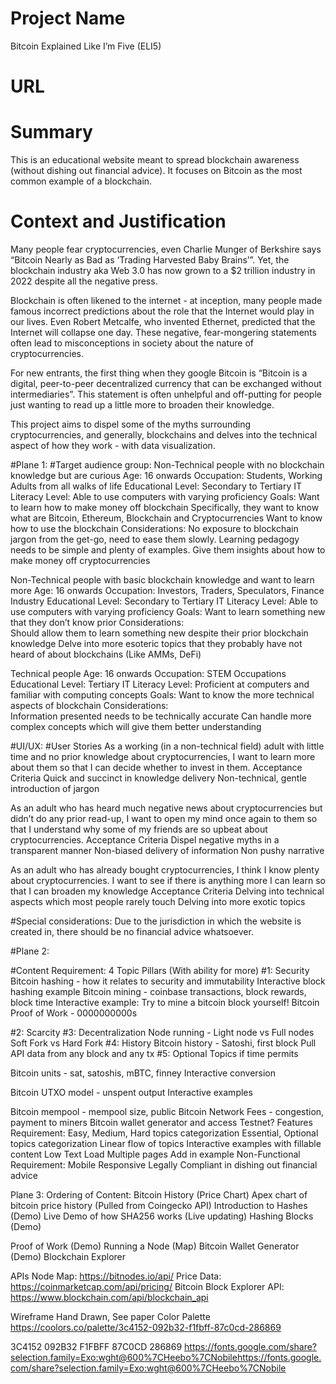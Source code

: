 # Project Name
Bitcoin Explained Like I’m Five (ELI5)
# URL
# Summary
This is an educational website meant to spread blockchain awareness (without dishing out financial advice). It focuses on Bitcoin as the most common example of a blockchain. 
# Context and Justification
Many people fear cryptocurrencies, even Charlie Munger of Berkshire says “Bitcoin Nearly as Bad as ‘Trading Harvested Baby Brains’”. Yet, the blockchain industry aka Web 3.0 has now grown to a $2 trillion industry in 2022 despite all the negative press.

Blockchain is often likened to the internet - at inception, many people made famous incorrect predictions about the role that the Internet would play in our lives. Even Robert Metcalfe, who invented Ethernet, predicted that the Internet will collapse one day. These negative, fear-mongering statements often lead to misconceptions in society about the nature of cryptocurrencies. 

For new entrants, the first thing when they google Bitcoin is “Bitcoin is a digital, peer-to-peer decentralized currency that can be exchanged without intermediaries”. This statement is often unhelpful and off-putting for people just wanting to read up a little more to broaden their knowledge. 

This project aims to dispel some of the myths surrounding cryptocurrencies, and generally, blockchains and delves into the technical aspect of how they work - with data visualization.

#Plane 1: 
#Target audience group:
Non-Technical people with no blockchain knowledge but are curious
Age: 16 onwards 
Occupation: Students, Working Adults from all walks of life
Educational Level: Secondary to Tertiary
IT Literacy Level: Able to use computers with varying proficiency
Goals: 
Want to learn how to make money off blockchain
Specifically, they want to know what are Bitcoin, Ethereum, Blockchain and Cryptocurrencies
Want to know how to use the blockchain
Considerations: 
No exposure to blockchain jargon from the get-go, need to ease them slowly. 
Learning pedagogy needs to be simple and plenty of examples.
Give them insights about how to make money off cryptocurrencies

Non-Technical people with basic blockchain knowledge and want to learn more
Age: 16 onwards 
Occupation: Investors, Traders, Speculators, Finance Industry
Educational Level: Secondary to Tertiary
IT Literacy Level: Able to use computers with varying proficiency
Goals: 
Want to learn something new that they don’t know prior
Considerations:  
Should allow them to learn something new despite their prior blockchain knowledge
Delve into more esoteric topics that they probably have not heard of about blockchains (Like AMMs, DeFi)

Technical people
Age: 16 onwards 
Occupation: STEM Occupations
Educational Level: Tertiary
IT Literacy Level: Proficient at computers and familiar with computing concepts
Goals: 
Want to know the more technical aspects of blockchain
Considerations:  
Information presented needs to be technically accurate
Can handle more complex concepts which will give them better understanding


#UI/UX:
#User Stories
As a working (in a non-technical field) adult with little time and no prior knowledge about cryptocurrencies, I want to learn more about them so that I can decide whether to invest in them.
Acceptance Criteria
Quick and succinct in knowledge delivery
Non-technical, gentle introduction of jargon

As an adult who has heard much negative news about cryptocurrencies but didn’t do any prior read-up, I want to open my mind once again to them so that I understand why some of my friends are so upbeat about cryptocurrencies. 
Acceptance Criteria
Dispel negative myths in a transparent manner
Non-biased delivery of information
Non pushy narrative

As an adult who has already bought cryptocurrencies, I think I know plenty about cryptocurrencies. I want to see if there is anything more I can learn so that I can broaden my knowledge
Acceptance Criteria
Delving into technical aspects which most people rarely touch
Delving into more exotic topics

#Special considerations:
Due to the jurisdiction in which the website is created in, there should be no financial advice whatsoever. 

#Plane 2: 

#Content Requirement:
4 Topic Pillars (With ability for more)
#1: Security
Bitcoin hashing - how it relates to security and immutability
Interactive block hashing example
Bitcoin mining - coinbase transactions, block rewards, block time
Interactive example: Try to mine a bitcoin block yourself!
Bitcoin Proof of Work - 0000000000s


#2: Scarcity
#3: Decentralization
Node running - Light node vs Full nodes
Soft Fork vs Hard Fork
#4: History
Bitcoin history - Satoshi, first block
Pull API data from any block and any tx
#5: Optional Topics if time permits


Bitcoin units - sat, satoshis, mBTC, finney
Interactive conversion

Bitcoin UTXO model - unspent output
Interactive examples

Bitcoin mempool - mempool size, public
Bitcoin Network Fees - congestion, payment to miners
Bitcoin wallet generator and access
Testnet? 
Features Requirement:
Easy, Medium, Hard topics categorization
Essential, Optional topics categorization
Linear flow of topics
Interactive examples with fillable content
Low Text Load
Multiple pages
Add in example
Non-Functional Requirement:
Mobile Responsive
Legally Compliant in dishing out financial advice

Plane 3: 
Ordering of Content:
Bitcoin History (Price Chart) 
Apex chart of bitcoin price history (Pulled from Coingecko API)
Introduction to Hashes (Demo) 
Live Demo of how SHA256 works (Live updating)
Hashing Blocks (Demo) 


Proof of Work (Demo) 
Running a Node (Map) 
Bitcoin Wallet Generator (Demo) 
Blockchain Explorer 



APIs
Node Map: https://bitnodes.io/api/
Price Data: https://coinmarketcap.com/api/pricing/
Bitcoin Block Explorer API: https://www.blockchain.com/api/blockchain_api

Wireframe
Hand Drawn, See paper
Color Palette
https://coolors.co/palette/3c4152-092b32-f1fbff-87c0cd-286869


3C4152
092B32
F1FBFF
87C0CD
286869
https://fonts.google.com/share?selection.family=Exo:wght@600%7CHeebo%7CNobilehttps://fonts.google.com/share?selection.family=Exo:wght@600%7CHeebo%7CNobile
